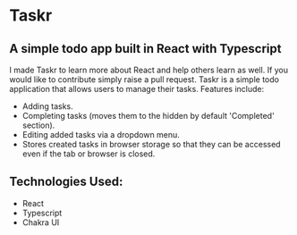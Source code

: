 # Taskr

## A simple todo app built in React with Typescript

I made Taskr to learn more about React and help others learn as well. If you would like to contribute simply raise a pull request. 
Taskr is a simple todo application that allows users to manage their tasks. Features include:

- Adding tasks.
- Completing tasks (moves them to the hidden by default 'Completed' section).
- Editing added tasks via a dropdown menu.
- Stores created tasks in browser storage so that they can be accessed even if the tab or browser is closed.

## Technologies Used:

- React
- Typescript
- Chakra UI
